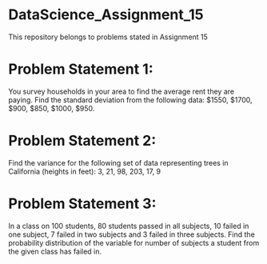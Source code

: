 # DataScience_Assignment_15
This repository belongs to problems stated in Assignment 15

# Problem Statement 1:
You survey households in your area to find the average rent they are paying. Find the
standard deviation from the following data:
$1550, $1700, $900, $850, $1000, $950.

# Problem Statement 2:
Find the variance for the following set of data representing trees in California (heights in
feet):
3, 21, 98, 203, 17, 9

# Problem Statement 3:
In a class on 100 students, 80 students passed in all subjects, 10 failed in one subject, 7
failed in two subjects and 3 failed in three subjects. Find the probability distribution of
the variable for number of subjects a student from the given class has failed in.


